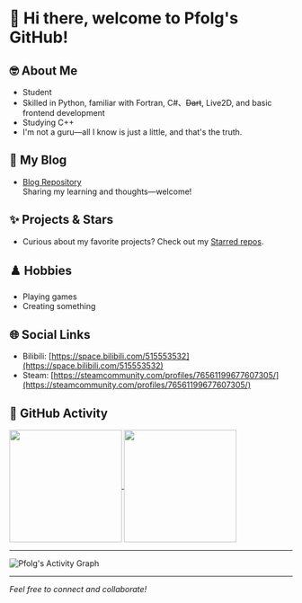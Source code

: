 # 👋 Hi there, welcome to Pfolg's GitHub!

## 🤓 About Me
- Student
- Skilled in Python, familiar with Fortran, C#、~~Dart~~, Live2D, and basic frontend development
- Studying C++
- I'm not a guru—all I know is just a little, and that's the truth.

## 📘 My Blog
- [Blog Repository](https://github.com/Pfolg/PfolgBlog)  
  Sharing my learning and thoughts—welcome!

## ✨ Projects & Stars
+ Curious about my favorite projects? Check out my [Starred repos](https://github.com/Pfolg?tab=stars).

## ♟️ Hobbies
- Playing games
- Creating something

## 🌐 Social Links
- Bilibili: [https://space.bilibili.com/515553532](https://space.bilibili.com/515553532)
- Steam: [https://steamcommunity.com/profiles/76561199677607305/](https://steamcommunity.com/profiles/76561199677607305/)

## 📅 GitHub Activity

<a href="https://github.com/Pfolg/github-readme-stats">
  <img height=200 align="center" src="https://github-readme-stats.vercel.app/api?username=Pfolg&show_icons=true&border_radius=10&theme=transparent&rank_icon=percentile" />
</a>
<a href="https://github.com/Pfolg/convoychat">
  <img height=200 align="center" src="https://github-readme-stats.vercel.app/api/top-langs?username=Pfolg&layout=compact&langs_count=8&card_width=320&border_radius=10&theme=transparent" />
</a>

---

![Pfolg's Activity Graph](https://github-readme-activity-graph.vercel.app/graph?username=Pfolg&theme=github-compact)

---
_Feel free to connect and collaborate!_
